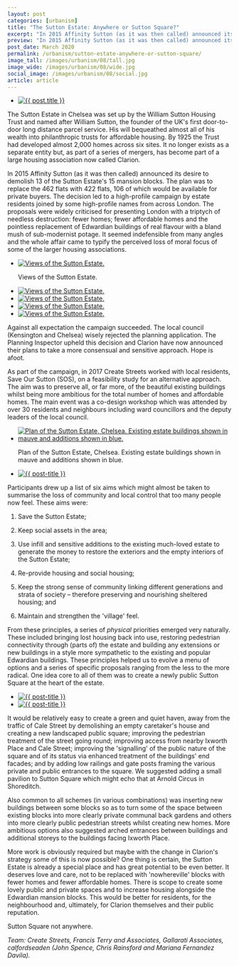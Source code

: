 ```yaml
---
layout: post
categories: [urbanism]
title: "The Sutton Estate: Anywhere or Sutton Square?"
excerpt: "In 2015 Affinity Sutton (as it was then called) announced its desire to demolish 13 of the Sutton Estate's 15 mansion blocks. The proposals were widely criticised for presenting London with a triptych of needless destruction."
preview: "In 2015 Affinity Sutton (as it was then called) announced its desire to demolish 13 of the Sutton Estate's 15 mansion blocks. The proposals were widely criticised for presenting London with a triptych of needless destruction."
post_date: March 2020
permalink: /urbanism/sutton-estate-anywhere-or-sutton-square/
image_tall: /images/urbanism/08/tall.jpg
image_wide: /images/urbanism/08/wide.jpg
social_image: /images/urbanism/08/social.jpg
article: article
---
```


<ul class="list">
	<li class="full">
		<a class="fancybox" rel="group" href="/images/urbanism/08/01.jpg">
			<img src="/images/urbanism/08/social.jpg" alt="{{ post.title }}" />
		</a>
	</li>
</ul>

The Sutton Estate in Chelsea was set up by the William Sutton Housing Trust and named after William Sutton, the founder of the UK's first door-to-door long distance parcel service. His will bequeathed almost all of his wealth into philanthropic trusts for affordable housing. By 1925 the Trust had developed almost 2,000 homes across six sites. It no longer exists as a separate entity but, as part of a series of mergers, has become part of a large housing association now called Clarion.

In 2015 Affinity Sutton (as it was then called) announced its desire to demolish 13 of the Sutton Estate's 15 mansion blocks. The plan was to replace the 462 flats with 422 flats, 106 of which would be available for private buyers. The decision led to a high-profile campaign by estate residents joined by some high-profile names from across London. The proposals were widely criticised for presenting London with a triptych of needless destruction: fewer homes; fewer affordable homes and the pointless replacement of Edwardian buildings of real flavour with a bland mush of sub-modernist potage. It seemed indefensible from many angles and the whole affair came to typify the perceived loss of moral focus of some of the larger housing associations.

<ul class="list">
	<li class="full">
		<a class="fancybox" rel="group" href="/images/urbanism/08/02.jpg" title="Views of the Sutton Estate.">
			<img src="/images/urbanism/08/thumbs/02.jpg" alt="Views of the Sutton Estate." />
		</a>
		<p class="caption">Views of the Sutton Estate.</p>
	</li>
</ul>
<ul class="list">
	<li class="half">
		<a class="fancybox" rel="group" href="/images/urbanism/08/03.jpg" title="Views of the Sutton Estate.">
			<img src="/images/urbanism/08/thumbs/03.jpg" alt="Views of the Sutton Estate." />
		</a>
	</li>
	<li class="half">
		<a class="fancybox" rel="group" href="/images/urbanism/08/04.jpg" title="Views of the Sutton Estate.">
			<img src="/images/urbanism/08/thumbs/04.jpg" alt="Views of the Sutton Estate." />
		</a>
	</li>
	<li class="half">
		<a class="fancybox" rel="group" href="/images/urbanism/08/05.jpg" title="Views of the Sutton Estate.">
			<img src="/images/urbanism/08/thumbs/05.jpg" alt="Views of the Sutton Estate." />
		</a>
	</li>
	<li class="half">
		<a class="fancybox" rel="group" href="/images/urbanism/08/06.jpg" title="Views of the Sutton Estate.">
			<img src="/images/urbanism/08/thumbs/06.jpg" alt="Views of the Sutton Estate." />
		</a>
	</li>
</ul>

Against all expectation the campaign succeeded. The local council (Kensington and Chelsea) wisely rejected the planning application. The Planning Inspector upheld this decision and Clarion have now announced their plans to take a more consensual and sensitive approach. Hope is afoot.

As part of the campaign, in 2017 Create Streets worked with local residents, Save Our Sutton (SOS), on a feasibility study for an alternative approach. The aim was to preserve all, or far more, of the beautiful existing buildings whilst being more ambitious for the total number of homes and affordable homes. The main event was a co-design workshop which was attended by over 30 residents and neighbours including ward councillors and the deputy leaders of the local council.

<ul class="list">
	<li class="half">
		<a class="fancybox" rel="group" href="/images/urbanism/08/07.jpg" title="Plan of the Sutton Estate, Chelsea. Existing estate buildings shown in mauve and additions shown in blue.">
			<img src="/images/urbanism/08/thumbs/07.jpg" alt="Plan of the Sutton Estate, Chelsea. Existing estate buildings shown in mauve and additions shown in blue." />
		</a>
		<p class="caption">Plan of the Sutton Estate, Chelsea. Existing estate buildings shown in mauve and additions shown in blue.</p>
	</li>
	<li class="half">
		<a class="fancybox" rel="group" href="/images/urbanism/08/08.jpg">
			<img src="/images/urbanism/08/thumbs/08.jpg" alt="{{ post-title }}" />
		</a>
	</li>
</ul>

Participants drew up a list of six aims which might almost be taken to summarise the loss of community and local control that too many people now feel. These aims were:

1. Save the Sutton Estate;

2. Keep social assets in the area; 

3. Use infill and sensitive additions to the existing much-loved estate to generate the money to restore the exteriors and the empty interiors of the Sutton Estate;

4. Re-provide housing and social housing; 

5. Keep the strong sense of community linking different generations and strata of society – therefore preserving and nourishing sheltered housing; and 

6. Maintain and strengthen the 'village' feel.

From these principles, a series of *physical* priorities emerged very naturally. These included bringing lost housing back into use, restoring pedestrian connectivity through (parts of) the estate and building any extensions or new buildings in a style more sympathetic to the existing and popular Edwardian buildings. These principles helped us to evolve a menu of options and a series of specific proposals ranging from the less to the more radical. One idea core to all of them was to create a newly public Sutton Square at the heart of the estate.

<ul class="list">
	<li class="half">
		<a class="fancybox" rel="group" href="/images/urbanism/08/09.jpg">
			<img src="/images/urbanism/08/thumbs/09.jpg" alt="{{ post-title }}" />
		</a>
	</li>
	<li class="half">
		<a class="fancybox" rel="group" href="/images/urbanism/08/10.jpg">
			<img src="/images/urbanism/08/thumbs/10.jpg" alt="{{ post-title }}" />
		</a>
	</li>
</ul>

It would be relatively easy to create a green and quiet haven, away from the traffic of Cale Street by demolishing an empty caretaker's house and creating a new landscaped public square; improving the pedestrian treatment of the street going round; improving access from nearby Ixworth Place and Cale Street; improving the 'signalling' of the public nature of the square and of its status via enhanced treatment of the buildings' end facades; and by adding low railings and gate posts framing the various private and public entrances to the square. We suggested adding a small pavilion to Sutton Square which might echo that at Arnold Circus in Shoreditch. 

Also common to all schemes (in various combinations) was inserting new buildings between some blocks so as to turn some of the space between existing blocks into more clearly private communal back gardens and others into more clearly public pedestrian streets whilst creating new homes. More ambitious options also suggested arched entrances between buildings and additional storeys to the buildings facing Ixworth Place.
 
More work is obviously required but maybe with the change in Clarion's strategy some of this is now possible? One thing is certain, the Sutton Estate is already a special place and has great potential to be even better. It deserves love and care, not to be replaced with 'nowhereville' blocks with fewer homes and fewer affordable homes. There is scope to create some lovely public and private spaces and to increase housing alongside the Edwardian mansion blocks. This would be better for residents, for the neighbourhood and, ultimately, for Clarion themselves and their public reputation. 

Sutton Square not anywhere. 

*Team: Create Streets, Francis Terry and Associates, Gallarati Associates, calfordseaden (John Spence, Chris Rainsford and Mariana Fernandez Davila).*
